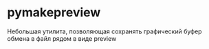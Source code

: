 # pymakepreview
Небольшая утилита, позволяющая сохранять графический буфер обмена в файл рядом в виде preview
